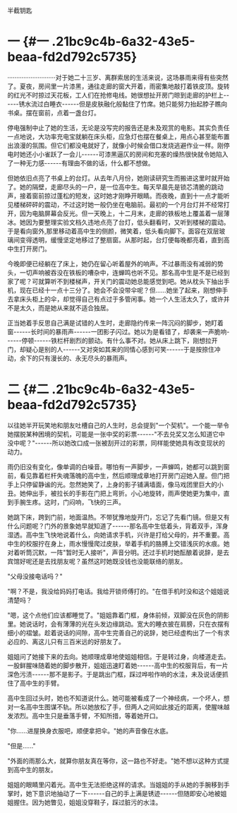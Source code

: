 半截钥匙

# 一 {#一 .21bc9c4b-6a32-43e5-beaa-fd2d792c5735}

···························对于她二十三岁、离群索居的生活来说，这场暴雨来得有些突然了。夏夜，房间里一片漆黑，通往走廊的窗大开着，雨密集地敲打着铁皮顶。旋转的红光不时掠过天花板，工人们在抢修电线。她很想扯开房门晾到走廊的护栏上------锈水流过白睡衣------但是皮肤融化般黏住了竹席。她只能努力抬起脖子瞧向书桌。摆在窗前，点着一盏台灯。

停电强制中止了她的生活，无论是没写完的报告还是未及观赏的电影。其实负责任一点地说，大功率充电宝就躺在床头柜，应急灯也摆在餐桌上，用点心甚至能布置出浪漫的氛围。但它们都没电就好了，就像小时候会借口发烧逃避作业一样。刚停电时她还小小雀跃了一会儿------可漆黑逼仄的房间和充塞的燥热很快就令她陷入了一种无力感------有理由不做的话，什么都不想做。

但她依旧点亮了书桌上的台灯。从去年八月份，她刚读研究生而搬进这里时就开始了。她的隔壁，走廊尽头的一户，是一位高中生。每天早晨先是锁芯清脆的跳动声，接着窗前掠过蓬松的短发，这时她才刚睁开眼睛。而夜晚，直到十一点才能听见楼梯砰砰的震动，不过这时她一般仍坐在电脑前。最初的一个月台灯并不经常打开，因为电脑屏幕会反光。但一天晚上，十二月末，走廊的铁板地上覆盖着一层薄冰。她因为要整理实验文档久违地点亮了台灯，低头翻看时，又听到楼梯的震动。于是看向窗外,那里移动着高中生的侧颜，微笑着，低头看向脚下。面容在双层玻璃间变得透明，缓慢坚定地移过了整扇窗。从那时起，台灯便每晚都亮着，直到高中生打开房门。

今晚即便已经躺在了床上，她仍在留心听着屋外的响声。不过暴雨没有减弱的势头，一切声响被吞没在铁板的嘈杂中，连蝉鸣也听不见。那名高中生是不是已经到家了呢？可就算听不到楼梯声，开关门的震动她总能感觉到吧。她从枕头下抽出手机，现在已经十一点十三分了。她会不会没带伞呢？但......她坐了起来，刚想伸手去拿床头柜上的伞，却觉得自己有点过于多管闲事。她一个人生活太久了，或许并不是太久，而是她从来就不适合独居。

正当她着手反思自己满是试错的人生时，走廊隐约传来一阵沉闷的脚步，她盯着窗------长时间的暴雨声------一团影子闪过。她以为是看错了，却袭来一声脆响------停顿------铁栏杆剧烈的颤动。有什么事不对。她从床上跳下，刚想拉开门，却疑心是别的人------又对突如其来的同情心感到可笑------于是按捺住冲动，余下的只有漫长的、永无尽头的暴雨声。

# 二 {#二 .21bc9c4b-6a32-43e5-beaa-fd2d792c5735}

以往她半开玩笑地和朋友吐槽自己的人生时，总会提到"一个契机"。一个能一举令她摆脱某种困境的契机，可能是一张中奖的彩票------"不去兑奖又怎么知道它中没中呢？"------所以她改口成一张被刮开过的彩票，同样能使她具有改变现状的动力。

雨仍旧没有变化，像单调的白噪音。哪怕有一声脚步，一声蝉鸣，她都可以跳到窗前，看见靠着栏杆失魂落魄的高中生，然后顺理成章地打开房门迎她入屋。但门把手上只停留静谧的光。忽然她笑了，上身的影子铺满墙面，像马戏团里巨大的小丑。她伸出手，被拉长的手影在门把上弯折。小心地旋转，雨声使她更为集中，直到手腕生疼。这时，门闷响，飞快的三声。

她跳下床，跨到门前，地面温热。不带犹豫地旋开门，忘记了先看门镜。但是又有什么问题呢？门外的景象她早就知道了------那名高中生低着头，背着双手，浑身湿透。高中生飞快地说着什么，向她请求手机，兴许是打给父母的，并不重要。高中生的校服拧在身上，雨水慢慢爬过皮肤，举着手机的胳膊上交错浅灰的水痕。她对着听筒沉默，一阵"暂时无人接听"，声音分明。还过手机时她酝酿着说辞，是去宾馆好呢还是去找朋友呢？虽然这时她既没钱也没能联络的朋友。

"父母没接电话吗？"

"啊？不是，我没给妈妈打电话。我给开锁师傅打的。"在借手机时没和这个姐姐说清楚吗？

"嗯，这个点他们应该都睡觉了。"姐姐靠着门框，身体前倾，双脚没在灰色的阴影里。她说话时，会有薄薄的光在头发边缘跳动。宽大的睡衣披在肩膀，只在衣摆有细小的褶皱。趁着说话的间隙，高中生完善自己的说辞，她已经虚构出了一个有求必应的、离这儿只有三百米远的好朋友了。

姐姐问了她接下来的去向。她顺理成章地使姐姐相信。于是转过身，向楼道走去。一股鲜腥味随着她的脚步散开，姐姐迅速盯着她------高中生的校服背后，有一片深色污渍------那不是影子。于是跳出门框，踩过哗啦作响的水洼，未及说话便抓住了高中生的手臂。

高中生回过头时，她也不知道说什么。她可能被看成了一个神经病，一个坏人，想对一名高中生图谋不轨。所以她放松了手，但两人之间如此接近的距离，使腥味越发浓烈。高中生只是垂落手臂，不知所措，等着她开口。

"你......进屋换身衣服吧，顺便拿把伞。"她的声音像在水底。

"但是......"

"外面的雨那么大，就算你朋友真在等你，这一路也不好走。"她不想以这种方式提到高中生的朋友。

姐姐的眼睛里闪着光。高中生无法拒绝这样的请求。当姐姐的手从她的手腕移到手掌时，她下意识地抽动了一下------自己的手上满是锈迹------但随即安心地被姐姐握住。因为她瞥见，姐姐没穿鞋子，踩过脏污的水洼。
